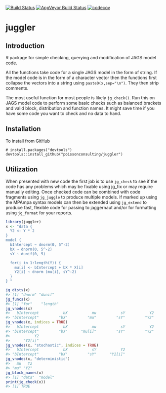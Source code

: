 
<!-- README.md is generated from README.Rmd. Please edit that file -->
[![Build Status](https://travis-ci.org/poissonconsulting/juggler.svg)](https://travis-ci.org/poissonconsulting/juggler) [![AppVeyor Build Status](https://ci.appveyor.com/api/projects/status/github/poissonconsulting/juggler?branch=master&svg=true)](https://ci.appveyor.com/project/poissonconsulting/juggler) [![codecov](https://codecov.io/gh/poissonconsulting/juggler/branch/master/graph/badge.svg)](https://codecov.io/gh/poissonconsulting/juggler)

juggler
=======

Introduction
------------

R package for simple checking, querying and modification of JAGS model code.

All the functions take code for a single JAGS model in the form of string. If the model code is in the form of a character vector then the functions first collapse the vectors into a string using `paste0(x,sep="\n")`. They then strip comments.

The most useful function for most people is likely `jg_check()`. Run this on JAGS model code to perform some basic checks such as balanced brackets and valid block, distribution and function names. It might save time if you have some code you want to check and no data to hand.

Installation
------------

To install from GitHub

    # install.packages("devtools")
    devtools::install_github("poissonconsulting/juggler")

Utilization
-----------

When presented with new code the first job is to use `jg_check` to see if the code has any problems which may be fixable using jg\_fix or may require manually editing. Once checked code can be combined with code fragments using `jg_juggle` to produce multiple models. If marked up using the MPAmpa syntax models can then be extended using `jg_extend` to produce fast, flexible code for passing to jaggernaut and/or for formatting using `jg_format` for your reports.

``` r
library(juggler)
x <- "data {
  Y2 <- Y * 2
}  
model {
  bIntercept ~ dnorm(0, 5^-2)
  bX ~ dnorm(0, 5^-2)
  sY ~ dunif(0, 5)

  for(i in 1:length(Y)) {
    mu[i] <- bIntercept + bX * X[i]
    Y2[i] ~ dnorm (mu[i], sY^-2)
  }
} "

jg_dists(x)
#> [1] "dnorm" "dunif"
jg_funcs(x)
#> [1] "for"    "length"
jg_vnodes(x)
#>   bIntercept           bX           mu           sY           Y2 
#> "bIntercept"         "bX"         "mu"         "sY"         "Y2"
jg_vnodes(x, indices = TRUE)
#>   bIntercept           bX           mu           sY           Y2 
#> "bIntercept"         "bX"      "mu[i]"         "sY"         "Y2" 
#>           Y2 
#>      "Y2[i]"
jg_vnodes(x, "stochastic", indices = TRUE)
#>   bIntercept           bX           sY           Y2 
#> "bIntercept"         "bX"         "sY"      "Y2[i]"
jg_vnodes(x, "deterministic")
#>   mu   Y2 
#> "mu" "Y2"
jg_block_names(x)
#> [1] "data"  "model"
print(jg_check(x))
#> [1] TRUE
```
